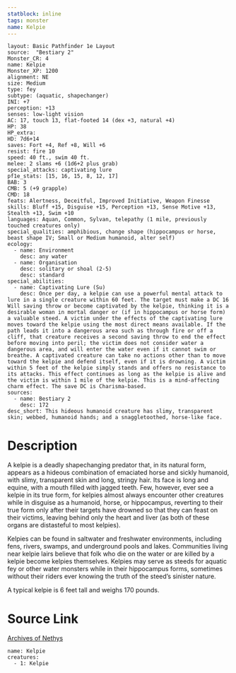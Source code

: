 ```yaml
---
statblock: inline
tags: monster
name: Kelpie
---
```

```statblock
layout: Basic Pathfinder 1e Layout
source:  "Bestiary 2"
Monster_CR: 4
name: Kelpie
Monster_XP: 1200
alignment: NE
size: Medium
type: fey
subtype: (aquatic, shapechanger)
INI: +7
perception: +13
senses: low-light vision
AC: 17, touch 13, flat-footed 14 (dex +3, natural +4)
HP: 38
HP_extra: 
HD: 7d6+14
saves: Fort +4, Ref +8, Will +6
resist: fire 10
speed: 40 ft., swim 40 ft.
melee: 2 slams +6 (1d6+2 plus grab)
special_attacks: captivating lure
pf1e_stats: [15, 16, 15, 8, 12, 17]
BAB: 3
CMB: 5 (+9 grapple)
CMD: 18
feats: Alertness, Deceitful, Improved Initiative, Weapon Finesse
skills: Bluff +15, Disguise +15, Perception +13, Sense Motive +13, Stealth +13, Swim +10
languages: Aquan, Common, Sylvan, telepathy (1 mile, previously touched creatures only)
special_qualities: amphibious, change shape (hippocampus or horse, beast shape IV; Small or Medium humanoid, alter self)
ecology:
  - name: Environment
    desc: any water
  - name: Organisation
    desc: solitary or shoal (2-5)
    desc: standard
special_abilities:
  - name: Captivating Lure (Su)
    desc: Once per day, a kelpie can use a powerful mental attack to lure in a single creature within 60 feet. The target must make a DC 16 Will saving throw or become captivated by the kelpie, thinking it is a desirable woman in mortal danger or (if in hippocampus or horse form) a valuable steed. A victim under the effects of the captivating lure moves toward the kelpie using the most direct means available. If the path leads it into a dangerous area such as through fire or off a cliff, that creature receives a second saving throw to end the effect before moving into peril; the victim does not consider water a dangerous area, and will enter the water even if it cannot swim or breathe. A captivated creature can take no actions other than to move toward the kelpie and defend itself, even if it is drowning. A victim within 5 feet of the kelpie simply stands and offers no resistance to its attacks. This effect continues as long as the kelpie is alive and the victim is within 1 mile of the kelpie. This is a mind-affecting charm effect. The save DC is Charisma-based.
sources:
  - name: Bestiary 2
    desc: 172
desc_short: This hideous humanoid creature has slimy, transparent skin; webbed, humanoid hands; and a snaggletoothed, horse-like face.
```
# Description
A kelpie is a deadly shapechanging predator that, in its natural form, appears as a hideous combination of emaciated horse and sickly humanoid, with slimy, transparent skin and long, stringy hair. Its face is long and equine, with a mouth filled with jagged teeth. Few, however, ever see a kelpie in its true form, for kelpies almost always encounter other creatures while in disguise as a humanoid, horse, or hippocampus, reverting to their true form only after their targets have drowned so that they can feast on their victims, leaving behind only the heart and liver (as both of these organs are distasteful to most kelpies).

Kelpies can be found in saltwater and freshwater environments, including fens, rivers, swamps, and underground pools and lakes. Communities living near kelpie lairs believe that folk who die on the water or are killed by a kelpie become kelpies themselves. Kelpies may serve as steeds for aquatic fey or other water monsters while in their hippocampus forms, sometimes without their riders ever knowing the truth of the steed’s sinister nature.

A typical kelpie is 6 feet tall and weighs 170 pounds.
# Source Link
[Archives of Nethys](https://aonprd.com/MonsterDisplay.aspx?ItemName=Kelpie)
```encounter-table
name: Kelpie
creatures:
  - 1: Kelpie
```
